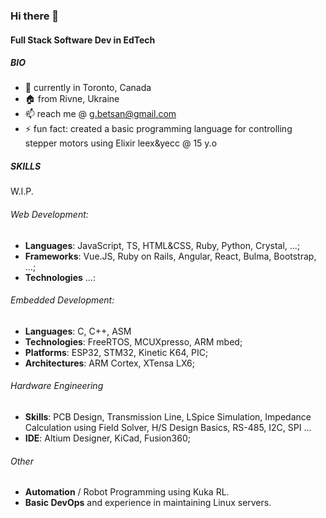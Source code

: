 ### Hi there 👋

#### Full Stack Software Dev in EdTech

##### BIO
 - 📍 currently in  Toronto, Canada
 - 🏠 from          Rivne, Ukraine
 - 📫 reach me @ g.betsan@gmail.com
 - ⚡  fun fact: created a basic programming language for controlling stepper motors using Elixir leex&yecc @ 15 y.o

##### SKILLS
 W.I.P. 
 ###### Web Development:
  - **Languages**: JavaScript, TS, HTML&CSS, Ruby, Python, Crystal, ...;  
  - **Frameworks**: Vue.JS, Ruby on Rails, Angular, React, Bulma, Bootstrap, ...;   
  - **Technologies** ...:  
  
 ###### Embedded Development: 
  - **Languages**: C, C++, ASM  
  - **Technologies**: FreeRTOS, MCUXpresso, ARM mbed; 
  - **Platforms**: ESP32, STM32, Kinetic K64, PIC;  
  - **Architectures**: ARM Cortex, XTensa LX6;  
 
 ###### Hardware Engineering
  - **Skills**: PCB Design, Transmission Line, LSpice Simulation, Impedance Calculation using Field Solver, H/S Design Basics, RS-485, I2C, SPI ...    
  - **IDE**: Altium Designer, KiCad, Fusion360; 
  
 ###### Other
  - **Automation** / Robot Programming using Kuka RL.  
  - **Basic DevOps** and experience in maintaining Linux servers.  
  
 
<!--
**gbetsan/gbetsan** is a ✨ _special_ ✨ repository because its `README.md` (this file) appears on your GitHub profile.

Here are some ideas to get you started:

- 🔭 I’m currently working on ...
- 🌱 I’m currently learning ...
- 👯 I’m looking to collaborate on ...
- 🤔 I’m looking for help with ...
- 💬 Ask me about ...
- 📫 How to reach me: ...
- 😄 Pronouns: ...
- ⚡ Fun fact: ...
-->
